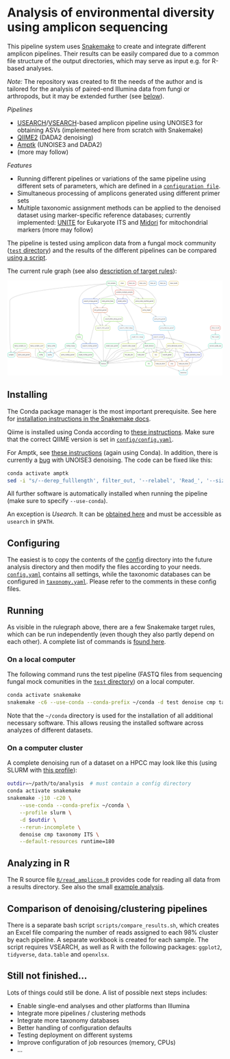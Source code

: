 # Analysis of environmental diversity using amplicon sequencing

This pipeline system uses [Snakemake](https://snakemake.github.io/) to create and integrate different amplicon pipelines. Their results can be easily compared due to a common file structure of the output directories, which may serve as input e.g. for R-based analyses.

*Note:* The repository was created to fit the needs of the author and is tailored for the analysis of paired-end Illumina data from fungi or arthropods, but it may be extended further (see [below](#still-not-finished)).

*Pipelines*

- [USEARCH](https://www.drive5.com/usearch/manual)/[VSEARCH](https://github.com/torognes/vsearch)-based amplicon pipeline using UNOISE3 for obtaining ASVs (implemented here from scratch with Snakemake)
- [QIIME2](https://qiime2.org) (DADA2 denoising)
- [Amptk](https://github.com/nextgenusfs/amptk) (UNOISE3 and DADA2)
- (more may follow)

*Features*

- Running different pipelines or variations of the same pipeline using different sets of parameters, which are defined in a [`configuration file`](config/config.yaml).
- Simultaneous processing of amplicons generated using different primer sets
- Multiple taxonomic assignment methods can be applied to the denoised dataset using marker-specific reference databases; currently implemented: [UNITE](https://unite.ut.ee) for Eukaryote ITS and [Midori](http://www.reference-midori.info) for mitochondrial markers (more may follow)

The pipeline is tested using amplicon data from a fungal mock community ([`test` directory](test/)) and the results of the different pipelines can be compared [using a script](#comparison-of-denoisingclustering-pipelines).

The current rule graph (see also [description of target rules](Commands.md)):

![rule graph](https://raw.githubusercontent.com/markschl/env-diversity/main/rulegraph.png)


## Installing

The Conda package manager is the most important prerequisite. See here for [installation instructions in the Snakemake docs](https://snakemake.readthedocs.io/en/stable/getting_started/installation.html#installation-via-conda-mamba).

Qiime is installed using Conda according to [these instructions](https://docs.qiime2.org/2022.8/install/native/#install-qiime-2-within-a-conda-environment). Make sure that the correct QIIME version is set in [`config/config.yaml`](config/config.yaml).

For Amptk, see [these instructions](https://amptk.readthedocs.io/en/latest/#install) (again using Conda). In addition, there is currently a [bug](https://github.com/nextgenusfs/amptk/issues/96) with UNOISE3 denoising. The code can be fixed like this:

```sh
conda activate amptk
sed -i "s/--derep_fulllength', filter_out, '--relabel', 'Read_', '--sizeout', '--output/--fastx_uniques', filter_out, '--relabel', 'Read_', '--sizeout', '--fastaout/g" "$CONDA_PREFIX/lib/python3.10/site-packages/amptk/unoise3.py"
```

All further software is automatically installed when running the pipeline (make sure to specify `--use-conda`).

An exception is *Usearch*. It can be [obtained here](https://www.drive5.com/usearch/download.html) and must be accessible as `usearch` in `$PATH`.


## Configuring

The easiest is to copy the contents of the [config](config/) directory into the future analysis directory and then modify the files according to your needs. [`config.yaml`](config/config.yaml) contains all settings, while the taxonomic databases can be configured in [`taxonomy.yaml`](config/taxonomy.yaml). Please refer to the comments in these config files.

## Running

As visible in the rulegraph above, there are a few Snakemake target rules, which can be run independently (even though they also partly depend on each other). A complete list of commands is [found here](Commands.md).

### On a local computer

The following command runs the test pipeline (FASTQ files from sequencing fungal mock comunities in the [`test` directory](test/)) on a local computer.

```sh
conda activate snakemake
snakemake -c6 --use-conda --conda-prefix ~/conda -d test denoise cmp taxonomy ITS
```

Note that the `~/conda` directory is used for the installation of all additional necessary software. This allows reusing the installed software across analyzes of different datasets.

### On a computer cluster

A complete denoising run of a dataset on a HPCC may look like this (using SLURM with [this profile](https://github.com/Snakemake-Profiles/slurm#quickstart)):

```sh
outdir=~/path/to/analysis  # must contain a config directory
conda activate snakemake
snakemake -j10 -c20 \
    --use-conda --conda-prefix ~/conda \
    --profile slurm \
    -d $outdir \
    --rerun-incomplete \
    denoise cmp taxonomy ITS \
    --default-resources runtime=180
```


## Analyzing in R

The R source file [`R/read_amplicon.R`](R/read_amplicon.R) provides code for reading all data from a results directory. See also the small [example analysis](test/R_example/example.md).


## Comparison of denoising/clustering pipelines

There is a separate bash script `scripts/compare_results.sh`, which creates an Excel file comparing the number of reads assigned to each 98% cluster by each pipeline. A separate workbook is created for each sample. The script requires VSEARCH, as well as R with the following packages: `ggplot2`, `tidyverse`, `data.table` and `openxlsx`.


## Still not finished...

Lots of things could still be done. A list of possible next steps includes:

- Enable single-end analyses and other platforms than Illumina
- Integrate more pipelines / clustering methods
- Integrate more taxonomy databases
- Better handling of configuration defaults
- Testing deployment on different systems
- Improve configuration of job resources (memory, CPUs)
- ...
